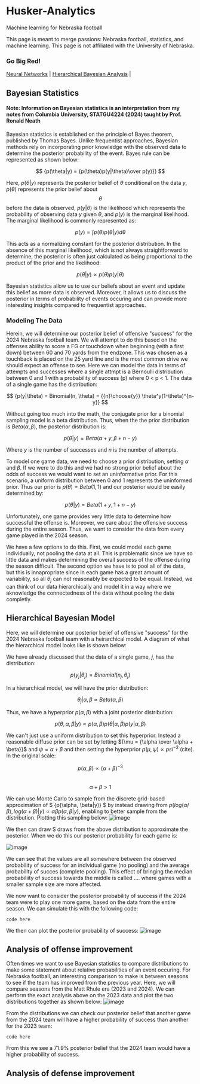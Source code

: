 # Husker-Analytics
Machine learning for Nebraska football

This page is meant to merge passions: Nebraska football, statistics, and machine learning. This page is not affiliated with the University of Nebraska.

### Go Big Red!

[Neural Networks](NeuralNet.md)  |  [Hierarchical Bayesian Analysis](HierarchicalBayes.md)  |  

## Bayesian Statistics
#### Note: Information on Bayesian statistics is an interpretation from my notes from Columbia University, STATGU4224 (2024) taught by Prof. Ronald Neath

Bayesian statistics is established on the principle of Bayes theorem, published by Thomas Bayes. Unlike frequentist approaches, Bayesian methods rely on incorporating prior knowledge with the observed data to determine the posterior probability of the event. Bayes rule can be represented as shown below:

$$ {p(\theta|y) = {p(\theta)p(y|\theta)\over p(y)}} $$

Here, $p(\theta|y)$ represents the posterior belief of $\theta$ conditional on the data $y$, $p(\theta)$ represents the prior belief about $${\theta}$$ before the data is observed, ${p(y|\theta)}$ is the likelihood which represents the probability of observing data ${y}$ given ${\theta}$, and ${p(y)}$ is the marginal likelihood. The marginal likelihood is commonly represented as:

$$ {p(y) = \int p(\theta)p(\theta|y)d\theta} $$

This acts as a normalizing constant for the posterior distribution. In the absence of this marginal likelihood, which is not always straightforward to determine, the posterior is often just calculated as being proportional to the product of the prior and the likelihood:

$$ {p(\theta|y) \propto {p(\theta)p(y|\theta)}} $$

Bayesian statistics allow us to use our beliefs about an event and update this belief as more data is observed. Moreover, it allows us to discuss the posterior in terms of probability of events occuring and can provide more interesting insights compared to frequentist approaches. 

### Modeling The Data
Herein, we will determine our posterior belief of offensive "success" for the 2024 Nebraska football team. We will attempt to do this based on the offenses ability to score a FG or touchdown when beginning (with a first down) between 60 and 70 yards from the endzone. This was chosen as a touchback is placed on the 25 yard line and is the most common drive we should expect an offense to see. Here we can model the data in terms of attempts and successes where a single attmpt is a Bernoulli distribution between 0 and 1 with a probability of success (p) where 0 < p < 1. The data of a single game has the distribution:

$$ {p(y|\theta) = Binomial(n, \theta) = {{n}\choose{y}} \theta^y(1-\theta)^{n-y}} $$

Without going too much into the math, the conjugate prior for a binomial sampling model is a beta distribution. Thus, when the the prior distribution is $Beta(\alpha,\beta)$, the posterior distribution is:

$$ {p(\theta|y) = Beta(\alpha +y, \beta +n-y)} $$

Where ${y}$ is the number of successes and ${n}$ is the number of attempts. 

To model one game data, we need to choose a prior distribution, setting ${\alpha}$ and ${\beta}$. If we were to do this and we had no strong prior belief about the odds of success we would want to set an uninformative prior. For this scenario, a uniform distribution between 0 and 1 represents the uninformed prior. Thus our prior is ${p(\theta) = Beta(1,1)}$ and our posterior would be easily determined by:

$$ {p(\theta|y) = Beta(1+y, 1+n-y)} $$

Unfortunately, one game provides very little data to determine how successful the offense is. Moreover, we care about the offensive success during the entire season. Thus, we want to consider the data from every game played in the 2024 season. 

We have a few options to do this. First, we could model each game individually, not pooling the data at all. This is problematic since we have so little data and makes determining the overall success of the offense during the season difficult. The second option we have is to pool all of the data, but this is innapropriate since in each game has a great amount of variability, so all ${\theta_j}$ can not reasonably be expected to be equal. Instead, we can think of our data hierarchically and model it in a way where we aknowledge the connectedness of the data without pooling the data completly. 


## Hierarchical Bayesian Model
Here, we will determine our posterior belief of offensive "success" for the 2024 Nebraska football team with a heirarchical model. A diagram of what the hierarchical model looks like is shown below:


We have already discussed that the data of a single game, ${j}$, has the distribution:

$$ {p(y_j|\theta_j) = Binomial(n_j, \theta_j)} $$

In a hierarchical model, we will have the prior distribution:

$$ {\theta_j|\alpha, \beta \approx Beta(\alpha, \beta)} $$

Thus, we have a hyperprior ${p(\alpha, \beta)}$ with a joint posterior distribution:

$$ {p(\theta,\alpha,\beta|y) \propto p(\alpha,\beta)p(\theta|\alpha,\beta)p(y|\alpha,\beta)} $$

We can't just use a uniform distribution to set this hyperprior. Instead a reasonable diffuse prior can be set by letting ${\mu = {\alpha \over \alpha + \beta}}$ and ${\psi = \alpha + \beta}$ and then setting the hyperprior ${p(\mu, \psi) \propto psi^{-2}}$ (cite). In the original scale:


$$ {p(\alpha, \beta) \propto (\alpha + \beta)^{-3}} $$  
$$ {\alpha + \beta >1} $$

We can use Monte Carlo to sample from the discrete grid-based approximation of $ {p(\alpha, \beta|y)} $ by instead drawing from ${p(log(\alpha/\beta), log(\alpha + \beta)|y) \propto \alpha \beta p(\alpha, \beta|y)}$, enabling to better sample from the distribution. Plotting this sampling below:
![image](https://github.com/user-attachments/assets/210bc8e0-d72c-4e03-b93e-3d2a7bb83735)


We then can draw S draws from the above distribution to approximate the posterior. When we do this our posterior probability for each game is:

![image](https://github.com/user-attachments/assets/cf547e3c-2704-4baa-a79a-656565281c56)


We can see that the values are all somewhere between the observed probability of success for an individual game (no pooling) and the average probability of succes (complete pooling). This effect of bringing the median probabiliity of success towards the middle is called .... where games with a smaller sample size are more affected. 

We now want to consider the posterior probability of success if the 2024 team were to play one more game, based on the data from the entire season. We can simulate this with the following code:
```
code here
```
We then can plot the posterior probability of success:
![image](https://github.com/user-attachments/assets/95f02b62-bf82-4a58-89d3-546d70b8d136)


## Analysis of offense improvement
Often times we want to use Bayesian statistics to compare distributions to make some statement about relative probabilities of an event occuring. For Nebraska football, an interesting comparison to make is between seasons to see if the team has improved from the previous year. Here, we will compare seasons from the Matt Rhule era (2023 and 2024). We can perform the exact analysis above on the 2023 data and plot the two distributions together as shown below:
![image](https://github.com/user-attachments/assets/eb6f34e1-29b2-4d84-8aaa-288f63e6e9e6)

From the distributions we can check our posterior belief that another game from the 2024 team will have a higher probability of success than another for the 2023 team:
```
code here
```
From this we see a 71.9% posterior belief that the 2024 team would have a higher probability of success. 
## Analysis of defense improvement

